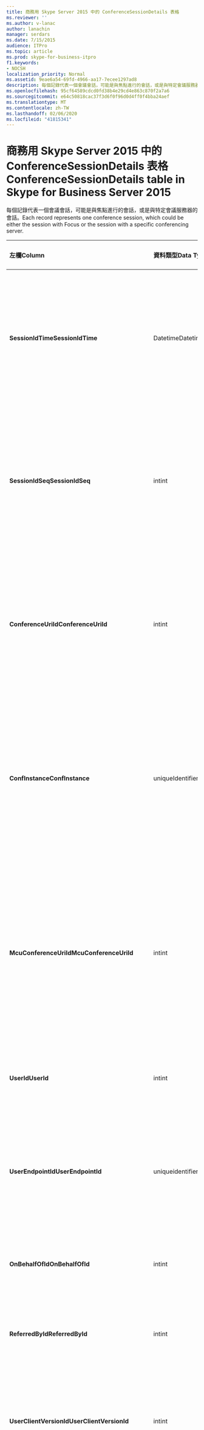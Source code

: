 ```yaml
---
title: 商務用 Skype Server 2015 中的 ConferenceSessionDetails 表格
ms.reviewer: ''
ms.author: v-lanac
author: lanachin
manager: serdars
ms.date: 7/15/2015
audience: ITPro
ms.topic: article
ms.prod: skype-for-business-itpro
f1.keywords:
- NOCSH
localization_priority: Normal
ms.assetid: 9eae6a54-69fd-4966-aa17-7ecee1297ad8
description: 每個記錄代表一個會議會話，可能是與焦點進行的會話，或是與特定會議服務器的會話。
ms.openlocfilehash: 95cf64589cdcd0fd38b4e29cd4e863c870f2a7a6
ms.sourcegitcommit: e64c50818cac37f3d6f0f96d0d4ff0f4bba24aef
ms.translationtype: MT
ms.contentlocale: zh-TW
ms.lasthandoff: 02/06/2020
ms.locfileid: "41815341"
---
```

# <a name="conferencesessiondetails-table-in-skype-for-business-server-2015"></a><span data-ttu-id="c1a76-103">商務用 Skype Server 2015 中的 ConferenceSessionDetails 表格</span><span class="sxs-lookup"><span data-stu-id="c1a76-103">ConferenceSessionDetails table in Skype for Business Server 2015</span></span>
 
<span data-ttu-id="c1a76-104">每個記錄代表一個會議會話，可能是與焦點進行的會話，或是與特定會議服務器的會話。</span><span class="sxs-lookup"><span data-stu-id="c1a76-104">Each record represents one conference session, which could be either the session with Focus or the session with a specific conferencing server.</span></span>
  
|<span data-ttu-id="c1a76-105">**左欄**</span><span class="sxs-lookup"><span data-stu-id="c1a76-105">**Column**</span></span>|<span data-ttu-id="c1a76-106">**資料類型**</span><span class="sxs-lookup"><span data-stu-id="c1a76-106">**Data Type**</span></span>|<span data-ttu-id="c1a76-107">**索引鍵/索引**</span><span class="sxs-lookup"><span data-stu-id="c1a76-107">**Key/Index**</span></span>|<span data-ttu-id="c1a76-108">**詳細資料**</span><span class="sxs-lookup"><span data-stu-id="c1a76-108">**Details**</span></span>|
|:-----|:-----|:-----|:-----|
|<span data-ttu-id="c1a76-109">**SessionIdTime**</span><span class="sxs-lookup"><span data-stu-id="c1a76-109">**SessionIdTime**</span></span> <br/> |<span data-ttu-id="c1a76-110">Datetime</span><span class="sxs-lookup"><span data-stu-id="c1a76-110">Datetime</span></span>  <br/> |<span data-ttu-id="c1a76-111">主要、外部</span><span class="sxs-lookup"><span data-stu-id="c1a76-111">Primary, Foreign</span></span>  <br/> |<span data-ttu-id="c1a76-112">會話要求的時間;與**SessionIdSeq**搭配使用，可唯一識別會議會話。</span><span class="sxs-lookup"><span data-stu-id="c1a76-112">Time of session request; used in conjunction with **SessionIdSeq** to uniquely identify a conference session.</span></span> <span data-ttu-id="c1a76-113">如需詳細資訊，請參閱[商務用 Skype Server 2015 中](dialogs.md)的 [對話方塊] 表格。</span><span class="sxs-lookup"><span data-stu-id="c1a76-113">See the [Dialogs table in Skype for Business Server 2015](dialogs.md) for more information.</span></span> <br/> |
|<span data-ttu-id="c1a76-114">**SessionIdSeq**</span><span class="sxs-lookup"><span data-stu-id="c1a76-114">**SessionIdSeq**</span></span> <br/> |<span data-ttu-id="c1a76-115">int</span><span class="sxs-lookup"><span data-stu-id="c1a76-115">int</span></span>  <br/> |<span data-ttu-id="c1a76-116">主要、外部</span><span class="sxs-lookup"><span data-stu-id="c1a76-116">Primary, Foreign</span></span>  <br/> |<span data-ttu-id="c1a76-117">識別會話的識別碼編號。</span><span class="sxs-lookup"><span data-stu-id="c1a76-117">ID number to identify the session.</span></span> <span data-ttu-id="c1a76-118">與**SessionIdTime**搭配使用，可唯一識別會議會話。</span><span class="sxs-lookup"><span data-stu-id="c1a76-118">Used in conjunction with **SessionIdTime** to uniquely identify a conference session.</span></span> <span data-ttu-id="c1a76-119">如需詳細資訊，請參閱[商務用 Skype Server 2015 中](dialogs.md)的 [對話方塊] 表格。</span><span class="sxs-lookup"><span data-stu-id="c1a76-119">See the [Dialogs table in Skype for Business Server 2015](dialogs.md) for more information.</span></span> * <br/> |
|<span data-ttu-id="c1a76-120">**ConferenceUriId**</span><span class="sxs-lookup"><span data-stu-id="c1a76-120">**ConferenceUriId**</span></span> <br/> |<span data-ttu-id="c1a76-121">int</span><span class="sxs-lookup"><span data-stu-id="c1a76-121">int</span></span>  <br/> |<span data-ttu-id="c1a76-122">外</span><span class="sxs-lookup"><span data-stu-id="c1a76-122">Foreign</span></span>  <br/> |<span data-ttu-id="c1a76-123">與此會話相關的焦點會議 URI。</span><span class="sxs-lookup"><span data-stu-id="c1a76-123">Focus conference URI related to this session.</span></span> <span data-ttu-id="c1a76-124">如需詳細資訊，請參閱[商務用 Skype Server 2015 中](conferenceuris.md)的 [ConferenceUris] 資料表。</span><span class="sxs-lookup"><span data-stu-id="c1a76-124">See the [ConferenceUris table in Skype for Business Server 2015](conferenceuris.md) for more information.</span></span> <span data-ttu-id="c1a76-125">此 URI 是以焦點為基礎的會議 URI。</span><span class="sxs-lookup"><span data-stu-id="c1a76-125">This URI is a Focus-based conference URI.</span></span> <br/> |
|<span data-ttu-id="c1a76-126">**ConfInstance**</span><span class="sxs-lookup"><span data-stu-id="c1a76-126">**ConfInstance**</span></span> <br/> |<span data-ttu-id="c1a76-127">uniqueIdentifier</span><span class="sxs-lookup"><span data-stu-id="c1a76-127">uniqueIdentifier</span></span>  <br/> ||<span data-ttu-id="c1a76-128">區分週期性會議實例的識別碼。</span><span class="sxs-lookup"><span data-stu-id="c1a76-128">Identifier that differentiates between instances of recurring conferences.</span></span> <span data-ttu-id="c1a76-129">每個週期性會議實例都有相同的 ConferenceURI，但有不同的 ConfInstance 值。</span><span class="sxs-lookup"><span data-stu-id="c1a76-129">Each recurring conference instance has the same ConferenceURI but a different ConfInstance value.</span></span>  <br/> <span data-ttu-id="c1a76-130">此欄位是在 Microsoft Lync Server 2013 中推出。</span><span class="sxs-lookup"><span data-stu-id="c1a76-130">This field was introduced in Microsoft Lync Server 2013.</span></span>  <br/> |
|<span data-ttu-id="c1a76-131">**McuConferenceUriId**</span><span class="sxs-lookup"><span data-stu-id="c1a76-131">**McuConferenceUriId**</span></span> <br/> |<span data-ttu-id="c1a76-132">int</span><span class="sxs-lookup"><span data-stu-id="c1a76-132">int</span></span>  <br/> |<span data-ttu-id="c1a76-133">外</span><span class="sxs-lookup"><span data-stu-id="c1a76-133">Foreign</span></span>  <br/> |<span data-ttu-id="c1a76-134">與此會話相關的會議服務器會議 URI。</span><span class="sxs-lookup"><span data-stu-id="c1a76-134">Conferencing server conference URI related to this session.</span></span> <span data-ttu-id="c1a76-135">如需詳細資訊，請參閱[商務用 Skype Server 2015 中](conferenceuris.md)的 [ConferenceUris] 資料表。</span><span class="sxs-lookup"><span data-stu-id="c1a76-135">See the [ConferenceUris table in Skype for Business Server 2015](conferenceuris.md) for more information.</span></span> <span data-ttu-id="c1a76-136">此 URI 是會議服務器的會議 URI。</span><span class="sxs-lookup"><span data-stu-id="c1a76-136">This URI is the conferencing server-based conference URI.</span></span> <span data-ttu-id="c1a76-137">針對焦點會議會話，此欄會是 null。</span><span class="sxs-lookup"><span data-stu-id="c1a76-137">For Focus conference sessions, this column will be null.</span></span> <br/> |
|<span data-ttu-id="c1a76-138">**UserId**</span><span class="sxs-lookup"><span data-stu-id="c1a76-138">**UserId**</span></span> <br/> |<span data-ttu-id="c1a76-139">int</span><span class="sxs-lookup"><span data-stu-id="c1a76-139">int</span></span>  <br/> |<span data-ttu-id="c1a76-140">外</span><span class="sxs-lookup"><span data-stu-id="c1a76-140">Foreign</span></span>  <br/> |<span data-ttu-id="c1a76-141">在會議會話中，有一個使用者的識別碼。</span><span class="sxs-lookup"><span data-stu-id="c1a76-141">ID of one user in the conference session.</span></span> <span data-ttu-id="c1a76-142">如需詳細資訊，請參閱 [[使用者] 表格](users.md)。</span><span class="sxs-lookup"><span data-stu-id="c1a76-142">See the [Users table](users.md) for more information.</span></span> <br/> |
|<span data-ttu-id="c1a76-143">**UserEndpointId**</span><span class="sxs-lookup"><span data-stu-id="c1a76-143">**UserEndpointId**</span></span> <br/> |<span data-ttu-id="c1a76-144">uniqueidentifier</span><span class="sxs-lookup"><span data-stu-id="c1a76-144">uniqueidentifier</span></span>  <br/> ||<span data-ttu-id="c1a76-145">識別端點實例的 GUID。</span><span class="sxs-lookup"><span data-stu-id="c1a76-145">A GUID to identify the instance of endpoint.</span></span> <span data-ttu-id="c1a76-146">例如，如果某個使用者使用相同的帳戶登入不同的電腦，則每個電腦將會有不同的端點 ID。</span><span class="sxs-lookup"><span data-stu-id="c1a76-146">For example, if one user logs on to different machines with the same account, then each machine will have a different endpoint ID.</span></span>  <br/> |
|<span data-ttu-id="c1a76-147">**OnBehalfOfId**</span><span class="sxs-lookup"><span data-stu-id="c1a76-147">**OnBehalfOfId**</span></span> <br/> |<span data-ttu-id="c1a76-148">int</span><span class="sxs-lookup"><span data-stu-id="c1a76-148">int</span></span>  <br/> |<span data-ttu-id="c1a76-149">外</span><span class="sxs-lookup"><span data-stu-id="c1a76-149">Foreign</span></span>  <br/> |<span data-ttu-id="c1a76-150">表示呼叫者代表者的使用者識別碼。</span><span class="sxs-lookup"><span data-stu-id="c1a76-150">Indicates the ID of the user of who the caller is on behalf.</span></span> <span data-ttu-id="c1a76-151">如需詳細資訊，請參閱 [[使用者] 表格](users.md)。</span><span class="sxs-lookup"><span data-stu-id="c1a76-151">See the [Users table](users.md) for more information.</span></span> <br/> |
|<span data-ttu-id="c1a76-152">**ReferredById**</span><span class="sxs-lookup"><span data-stu-id="c1a76-152">**ReferredById**</span></span> <br/> |<span data-ttu-id="c1a76-153">int</span><span class="sxs-lookup"><span data-stu-id="c1a76-153">int</span></span>  <br/> |<span data-ttu-id="c1a76-154">外</span><span class="sxs-lookup"><span data-stu-id="c1a76-154">Foreign</span></span>  <br/> |<span data-ttu-id="c1a76-155">呼叫者的使用者識別碼。</span><span class="sxs-lookup"><span data-stu-id="c1a76-155">ID of the user by who the call is referred.</span></span> <span data-ttu-id="c1a76-156">如需詳細資訊，請參閱 [[使用者] 表格](users.md)。</span><span class="sxs-lookup"><span data-stu-id="c1a76-156">See the [Users table](users.md) for more information.</span></span> <br/> |
|<span data-ttu-id="c1a76-157">**UserClientVersionId**</span><span class="sxs-lookup"><span data-stu-id="c1a76-157">**UserClientVersionId**</span></span> <br/> |<span data-ttu-id="c1a76-158">int</span><span class="sxs-lookup"><span data-stu-id="c1a76-158">int</span></span>  <br/> |<span data-ttu-id="c1a76-159">外</span><span class="sxs-lookup"><span data-stu-id="c1a76-159">Foreign</span></span>  <br/> |<span data-ttu-id="c1a76-160">會議使用者使用的用戶端版本。</span><span class="sxs-lookup"><span data-stu-id="c1a76-160">Client version used by the conference user.</span></span> <span data-ttu-id="c1a76-161">如需詳細資訊，請參閱[商務用 Skype Server 2015 中](clientversions.md)的 [ClientVersions] 資料表。</span><span class="sxs-lookup"><span data-stu-id="c1a76-161">See the [ClientVersions table in Skype for Business Server 2015](clientversions.md) for more information.</span></span> <br/> |
|<span data-ttu-id="c1a76-162">**ConfClientVersionId**</span><span class="sxs-lookup"><span data-stu-id="c1a76-162">**ConfClientVersionId**</span></span> <br/> |<span data-ttu-id="c1a76-163">int</span><span class="sxs-lookup"><span data-stu-id="c1a76-163">int</span></span>  <br/> |<span data-ttu-id="c1a76-164">外</span><span class="sxs-lookup"><span data-stu-id="c1a76-164">Foreign</span></span>  <br/> |<span data-ttu-id="c1a76-165">會議服務器所使用的用戶端版本。</span><span class="sxs-lookup"><span data-stu-id="c1a76-165">Client version used by the conference server.</span></span> <span data-ttu-id="c1a76-166">如需詳細資訊，請參閱[商務用 Skype Server 2015 中](clientversions.md)的 [ClientVersions] 資料表。</span><span class="sxs-lookup"><span data-stu-id="c1a76-166">See the [ClientVersions table in Skype for Business Server 2015](clientversions.md) for more information.</span></span> <br/> |
|<span data-ttu-id="c1a76-167">**ReplaceDialogIdTime**</span><span class="sxs-lookup"><span data-stu-id="c1a76-167">**ReplaceDialogIdTime**</span></span> <br/> |<span data-ttu-id="c1a76-168">datetime</span><span class="sxs-lookup"><span data-stu-id="c1a76-168">datetime</span></span>  <br/> |<span data-ttu-id="c1a76-169">外</span><span class="sxs-lookup"><span data-stu-id="c1a76-169">Foreign</span></span>  <br/> |<span data-ttu-id="c1a76-170">[識別碼] 編號，找出目前會話所取代的對話方塊。</span><span class="sxs-lookup"><span data-stu-id="c1a76-170">ID number to identify the dialog which was replaced by current session.</span></span> <span data-ttu-id="c1a76-171">如需詳細資訊，請參閱[商務用 Skype Server 2015 中](dialogs.md)的 [對話方塊] 表格。</span><span class="sxs-lookup"><span data-stu-id="c1a76-171">See the [Dialogs table in Skype for Business Server 2015](dialogs.md) for more information.</span></span> <br/> |
|<span data-ttu-id="c1a76-172">**ReplaceDialogIdSeq**</span><span class="sxs-lookup"><span data-stu-id="c1a76-172">**ReplaceDialogIdSeq**</span></span> <br/> |<span data-ttu-id="c1a76-173">int</span><span class="sxs-lookup"><span data-stu-id="c1a76-173">int</span></span>  <br/> |<span data-ttu-id="c1a76-174">外</span><span class="sxs-lookup"><span data-stu-id="c1a76-174">Foreign</span></span>  <br/> |<span data-ttu-id="c1a76-175">識別會話的識別碼編號。</span><span class="sxs-lookup"><span data-stu-id="c1a76-175">ID number to identify the session.</span></span> <span data-ttu-id="c1a76-176">與**ReplacesDialogIdTime**搭配使用，可唯一識別此會話所取代的會話。</span><span class="sxs-lookup"><span data-stu-id="c1a76-176">Used in conjunction with **ReplacesDialogIdTime** to uniquely identify a session that is replaced by this session.</span></span> <span data-ttu-id="c1a76-177">如需詳細資訊，請參閱[商務用 Skype Server 2015 中](dialogs.md)的 [對話方塊] 表格。</span><span class="sxs-lookup"><span data-stu-id="c1a76-177">See the [Dialogs table in Skype for Business Server 2015](dialogs.md) for more information.</span></span> <br/> |
|<span data-ttu-id="c1a76-178">**IsStartedByConfServer**</span><span class="sxs-lookup"><span data-stu-id="c1a76-178">**IsStartedByConfServer**</span></span> <br/> |<span data-ttu-id="c1a76-179">稍微</span><span class="sxs-lookup"><span data-stu-id="c1a76-179">bit</span></span>  <br/> ||<span data-ttu-id="c1a76-180">指示會議服務器是否已啟動會話。</span><span class="sxs-lookup"><span data-stu-id="c1a76-180">Indicates if the session started by the conferencing Server.</span></span>  <br/> |
|<span data-ttu-id="c1a76-181">**IsEndedByConfServer**</span><span class="sxs-lookup"><span data-stu-id="c1a76-181">**IsEndedByConfServer**</span></span> <br/> |<span data-ttu-id="c1a76-182">稍微</span><span class="sxs-lookup"><span data-stu-id="c1a76-182">bit</span></span>  <br/> ||<span data-ttu-id="c1a76-183">表示會議服務器是否已結束會話。</span><span class="sxs-lookup"><span data-stu-id="c1a76-183">Indicates if the session ended by the conferencing server.</span></span>  <br/> |
|<span data-ttu-id="c1a76-184">**IsUserInternal**</span><span class="sxs-lookup"><span data-stu-id="c1a76-184">**IsUserInternal**</span></span> <br/> |<span data-ttu-id="c1a76-185">稍微</span><span class="sxs-lookup"><span data-stu-id="c1a76-185">bit</span></span>  <br/> ||<span data-ttu-id="c1a76-186">使用者是否已從內部登入。</span><span class="sxs-lookup"><span data-stu-id="c1a76-186">Whether user is logged on from internal or not.</span></span>  <br/> |
|<span data-ttu-id="c1a76-187">**ResponseCode**</span><span class="sxs-lookup"><span data-stu-id="c1a76-187">**ResponseCode**</span></span> <br/> |<span data-ttu-id="c1a76-188">int</span><span class="sxs-lookup"><span data-stu-id="c1a76-188">int</span></span>  <br/> ||<span data-ttu-id="c1a76-189">會話初始通訊協定（SIP）回應程式碼加入會話邀請。</span><span class="sxs-lookup"><span data-stu-id="c1a76-189">Session Initiation Protocol (SIP) response code to the session invitation.</span></span> <span data-ttu-id="c1a76-190">這個欄位通常是由會話中初始邀請郵件所產生的資料所填入。</span><span class="sxs-lookup"><span data-stu-id="c1a76-190">This field is typically populated by data generated from the initial INVITE message in the session.</span></span> <span data-ttu-id="c1a76-191">如果沒有邀請郵件，則會使用第一個相關 SIP 訊息（再見、CANCEL、MESSAGE 或 INFO）的日期和時間來填入欄位。</span><span class="sxs-lookup"><span data-stu-id="c1a76-191">If there is no INVITE message then the field is populated with the date and time of the first relevant SIP message (BYE, CANCEL, MESSAGE, or INFO).</span></span>  <br/> |
|<span data-ttu-id="c1a76-192">**DiagnosticId**</span><span class="sxs-lookup"><span data-stu-id="c1a76-192">**DiagnosticId**</span></span> <br/> |<span data-ttu-id="c1a76-193">int</span><span class="sxs-lookup"><span data-stu-id="c1a76-193">int</span></span>  <br/> ||<span data-ttu-id="c1a76-194">從 SIP 標頭捕獲的診斷 ID。</span><span class="sxs-lookup"><span data-stu-id="c1a76-194">Diagnostic ID captured from SIP header.</span></span>  <br/> |
|<span data-ttu-id="c1a76-195">**ServerId**</span><span class="sxs-lookup"><span data-stu-id="c1a76-195">**ServerId**</span></span> <br/> |<span data-ttu-id="c1a76-196">int</span><span class="sxs-lookup"><span data-stu-id="c1a76-196">int</span></span>  <br/> |<span data-ttu-id="c1a76-197">外</span><span class="sxs-lookup"><span data-stu-id="c1a76-197">Foreign</span></span>  <br/> |<span data-ttu-id="c1a76-198">此會話所用的前端伺服器 ID。</span><span class="sxs-lookup"><span data-stu-id="c1a76-198">ID of the front-end server used for this session.</span></span> <span data-ttu-id="c1a76-199">如需詳細資訊，請參閱 [[伺服器] 資料表](servers.md)。</span><span class="sxs-lookup"><span data-stu-id="c1a76-199">See the [Servers table](servers.md) for more information.</span></span> <br/> |
|<span data-ttu-id="c1a76-200">**PoolId**</span><span class="sxs-lookup"><span data-stu-id="c1a76-200">**PoolId**</span></span> <br/> |<span data-ttu-id="c1a76-201">int</span><span class="sxs-lookup"><span data-stu-id="c1a76-201">int</span></span>  <br/> |<span data-ttu-id="c1a76-202">外</span><span class="sxs-lookup"><span data-stu-id="c1a76-202">Foreign</span></span>  <br/> |<span data-ttu-id="c1a76-203">捕獲會話的池 ID。</span><span class="sxs-lookup"><span data-stu-id="c1a76-203">ID of the pool in which the session was captured.</span></span> <span data-ttu-id="c1a76-204">如需詳細資訊，請參閱 [[彙集] 資料表](pools.md)。</span><span class="sxs-lookup"><span data-stu-id="c1a76-204">See the [Pools table](pools.md) for more information.</span></span> <br/> |
|<span data-ttu-id="c1a76-205">**MediationServerId**</span><span class="sxs-lookup"><span data-stu-id="c1a76-205">**MediationServerId**</span></span> <br/> |<span data-ttu-id="c1a76-206">int</span><span class="sxs-lookup"><span data-stu-id="c1a76-206">int</span></span>  <br/> |<span data-ttu-id="c1a76-207">外</span><span class="sxs-lookup"><span data-stu-id="c1a76-207">Foreign</span></span>  <br/> |<span data-ttu-id="c1a76-208">通話使用的中繼伺服器。</span><span class="sxs-lookup"><span data-stu-id="c1a76-208">The Mediation Server the call is using.</span></span> <span data-ttu-id="c1a76-209">如需詳細資訊，請參閱[MediationServers 資料表](mediationservers.md)。</span><span class="sxs-lookup"><span data-stu-id="c1a76-209">See the [MediationServers table](mediationservers.md) for more information.</span></span> <br/> |
|<span data-ttu-id="c1a76-210">**GatewayId**</span><span class="sxs-lookup"><span data-stu-id="c1a76-210">**GatewayId**</span></span> <br/> |<span data-ttu-id="c1a76-211">int</span><span class="sxs-lookup"><span data-stu-id="c1a76-211">int</span></span>  <br/> |<span data-ttu-id="c1a76-212">外</span><span class="sxs-lookup"><span data-stu-id="c1a76-212">Foreign</span></span>  <br/> |<span data-ttu-id="c1a76-213">通話使用的閘道。</span><span class="sxs-lookup"><span data-stu-id="c1a76-213">The gateway the call is using.</span></span> <span data-ttu-id="c1a76-214">如需詳細資訊，請參閱[商務用 Skype Server 2015 中的 [閘道] 資料表](gateways.md)。</span><span class="sxs-lookup"><span data-stu-id="c1a76-214">See the [Gateways table in Skype for Business Server 2015](gateways.md) for more information.</span></span> <br/> |
|<span data-ttu-id="c1a76-215">**EdgeServerId**</span><span class="sxs-lookup"><span data-stu-id="c1a76-215">**EdgeServerId**</span></span> <br/> |<span data-ttu-id="c1a76-216">int</span><span class="sxs-lookup"><span data-stu-id="c1a76-216">int</span></span>  <br/> |<span data-ttu-id="c1a76-217">外</span><span class="sxs-lookup"><span data-stu-id="c1a76-217">Foreign</span></span>  <br/> |<span data-ttu-id="c1a76-218">通話使用的邊緣伺服器。</span><span class="sxs-lookup"><span data-stu-id="c1a76-218">The Edge Server the call is using.</span></span> <span data-ttu-id="c1a76-219">如需詳細資訊，請參閱[商務用 Skype Server 2015 中](edgeservers.md)的 [EdgeServers] 資料表。</span><span class="sxs-lookup"><span data-stu-id="c1a76-219">See the [EdgeServers table in Skype for Business Server 2015](edgeservers.md) for more information.</span></span> <br/> |
|<span data-ttu-id="c1a76-220">**ContentTypeId**</span><span class="sxs-lookup"><span data-stu-id="c1a76-220">**ContentTypeId**</span></span> <br/> |<span data-ttu-id="c1a76-221">int</span><span class="sxs-lookup"><span data-stu-id="c1a76-221">int</span></span>  <br/> |<span data-ttu-id="c1a76-222">外</span><span class="sxs-lookup"><span data-stu-id="c1a76-222">Foreign</span></span>  <br/> |<span data-ttu-id="c1a76-223">會話中使用的內容類型。</span><span class="sxs-lookup"><span data-stu-id="c1a76-223">Content type used in the session.</span></span> <span data-ttu-id="c1a76-224">如需詳細資訊，請參閱[商務用 Skype Server 2015 中](contenttypes.md)的 [主控] 資料表。</span><span class="sxs-lookup"><span data-stu-id="c1a76-224">See the [ContentTypes table in Skype for Business Server 2015](contenttypes.md) for more information.</span></span> <br/> |
|<span data-ttu-id="c1a76-225">**InviteTime**</span><span class="sxs-lookup"><span data-stu-id="c1a76-225">**InviteTime**</span></span> <br/> |<span data-ttu-id="c1a76-226">datetime</span><span class="sxs-lookup"><span data-stu-id="c1a76-226">datetime</span></span>  <br/> ||<span data-ttu-id="c1a76-227">第一次邀請要求的時間。</span><span class="sxs-lookup"><span data-stu-id="c1a76-227">The time of the first INVITE request.</span></span> <span data-ttu-id="c1a76-228">這個欄位通常是由會話中初始邀請郵件所產生的資料所填入。</span><span class="sxs-lookup"><span data-stu-id="c1a76-228">This field is typically populated by data generated from the initial INVITE message in the session.</span></span> <span data-ttu-id="c1a76-229">如果沒有邀請郵件，則會使用第一個相關 SIP 訊息（再見、CANCEL、MESSAGE 或 INFO）的日期和時間來填入欄位。</span><span class="sxs-lookup"><span data-stu-id="c1a76-229">If there is no INVITE message then the field is populated with the date and time of the first relevant SIP message (BYE, CANCEL, MESSAGE, or INFO).</span></span>  <br/> |
|<span data-ttu-id="c1a76-230">**ResponseTime**</span><span class="sxs-lookup"><span data-stu-id="c1a76-230">**ResponseTime**</span></span> <br/> |<span data-ttu-id="c1a76-231">datetime</span><span class="sxs-lookup"><span data-stu-id="c1a76-231">datetime</span></span>  <br/> ||<span data-ttu-id="c1a76-232">第一次 SIP 回應的時間。</span><span class="sxs-lookup"><span data-stu-id="c1a76-232">Time of the first SIP RESPONSE.</span></span> <span data-ttu-id="c1a76-233">這個欄位通常是由會話中初始邀請郵件所產生的資料所填入。</span><span class="sxs-lookup"><span data-stu-id="c1a76-233">This field is typically populated by data generated from the initial INVITE message in the session.</span></span> <span data-ttu-id="c1a76-234">如果沒有邀請郵件，則會使用第一個相關 SIP 訊息（再見、CANCEL、MESSAGE 或 INFO）的日期和時間來填入欄位。</span><span class="sxs-lookup"><span data-stu-id="c1a76-234">If there is no INVITE message then the field is populated with the date and time of the first relevant SIP message (BYE, CANCEL, MESSAGE, or INFO).</span></span>  <br/> |
|<span data-ttu-id="c1a76-235">**SessionEndTime**</span><span class="sxs-lookup"><span data-stu-id="c1a76-235">**SessionEndTime**</span></span> <br/> |<span data-ttu-id="c1a76-236">datetime</span><span class="sxs-lookup"><span data-stu-id="c1a76-236">datetime</span></span>  <br/> ||<span data-ttu-id="c1a76-237">會話結束的時間。</span><span class="sxs-lookup"><span data-stu-id="c1a76-237">The time when the session is ended.</span></span>  <br/> |
|<span data-ttu-id="c1a76-238">**UriTypeId**</span><span class="sxs-lookup"><span data-stu-id="c1a76-238">**UriTypeId**</span></span> <br/> |<span data-ttu-id="c1a76-239">Tinyint</span><span class="sxs-lookup"><span data-stu-id="c1a76-239">tinyint</span></span>  <br/> |<span data-ttu-id="c1a76-240">外</span><span class="sxs-lookup"><span data-stu-id="c1a76-240">Foreign</span></span>  <br/> |<span data-ttu-id="c1a76-241">包含[UriTypes 資料表](uritypes.md)中的 MCU URI 類型值。</span><span class="sxs-lookup"><span data-stu-id="c1a76-241">Contains the MCU URI type value from the [UriTypes table](uritypes.md).</span></span> <span data-ttu-id="c1a76-242">此欄位可用來改善查詢效能。</span><span class="sxs-lookup"><span data-stu-id="c1a76-242">This field is used for improving query performance.</span></span>  <br/> <span data-ttu-id="c1a76-243">此欄位是在 Microsoft Lync Server 2013 中推出。</span><span class="sxs-lookup"><span data-stu-id="c1a76-243">This field was introduced in Microsoft Lync Server 2013.</span></span>  <br/> |
|<span data-ttu-id="c1a76-244">**UserFlag**</span><span class="sxs-lookup"><span data-stu-id="c1a76-244">**UserFlag**</span></span> <br/> |<span data-ttu-id="c1a76-245">Smallint</span><span class="sxs-lookup"><span data-stu-id="c1a76-245">smallint</span></span>  <br/> || <span data-ttu-id="c1a76-246">指示使用者屬性的位組。</span><span class="sxs-lookup"><span data-stu-id="c1a76-246">A bit set that indicates the user attributes.</span></span> <span data-ttu-id="c1a76-247">下列屬性定義如下所示：</span><span class="sxs-lookup"><span data-stu-id="c1a76-247">The following attribute definitions are listed:</span></span> <br/>  <span data-ttu-id="c1a76-248">與桌面手機整合-1</span><span class="sxs-lookup"><span data-stu-id="c1a76-248">Integrated with desktop phone - 1</span></span> <br/> |
|<span data-ttu-id="c1a76-249">**CallFlag**</span><span class="sxs-lookup"><span data-stu-id="c1a76-249">**CallFlag**</span></span> <br/> |<span data-ttu-id="c1a76-250">Smallint</span><span class="sxs-lookup"><span data-stu-id="c1a76-250">smallint</span></span>  <br/> || <span data-ttu-id="c1a76-251">指明通話屬性的位組。</span><span class="sxs-lookup"><span data-stu-id="c1a76-251">A bit set that indicates the call attributes.</span></span> <span data-ttu-id="c1a76-252">下列屬性定義如下所示：</span><span class="sxs-lookup"><span data-stu-id="c1a76-252">The following attribute definitions are listed:</span></span> <br/>  <span data-ttu-id="c1a76-253">重試會話-1</span><span class="sxs-lookup"><span data-stu-id="c1a76-253">Retried Session - 1</span></span> <br/> |
|<span data-ttu-id="c1a76-254">**LastModifiedTime**</span><span class="sxs-lookup"><span data-stu-id="c1a76-254">**LastModifiedTime**</span></span> <br/> |<span data-ttu-id="c1a76-255">Datetime</span><span class="sxs-lookup"><span data-stu-id="c1a76-255">Datetime</span></span>  <br/> ||<span data-ttu-id="c1a76-256">供監視服務內部使用。</span><span class="sxs-lookup"><span data-stu-id="c1a76-256">For internal use by the Monitoring service.</span></span>  <br/> <span data-ttu-id="c1a76-257">此欄位是在商務用 Skype Server 2015 中推出。</span><span class="sxs-lookup"><span data-stu-id="c1a76-257">This field was introduced in Skype for Business Server 2015.</span></span>  <br/> |
   
<span data-ttu-id="c1a76-258">\*在大部分的會話中，SessionIdSeq 將會有1的值。</span><span class="sxs-lookup"><span data-stu-id="c1a76-258">\* For most sessions, SessionIdSeq will have the value of 1.</span></span> <span data-ttu-id="c1a76-259">如果多個會話的開始時間完全相同，則 SessionIdSeq 會是1，另一個會是2，依此類推。</span><span class="sxs-lookup"><span data-stu-id="c1a76-259">If multiple sessions start at exactly the same time, the SessionIdSeq for one will be 1, for another will be 2, and so on.</span></span>
  


